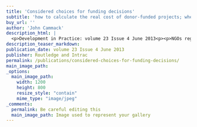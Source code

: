 ```yaml
---
title: 'Considered choices for funding decisions'
subtitle: 'how to calculate the real cost of donor-funded projects; when to say “yes” and when to say “no”'
buy_url: ''
author: 'John Cammack'
description_html: |
  <p>Development in Practice: volume 23 Issue 4 June 2013<p><p>NGOs regularly seek funding from a variety of donors, to help them to deliver worthwhile activities. Often the activities work well and a donor covers the full cost. But sometimes a successful funding proposal can make the organisation vulnerable, by committing itself to additional overhead expenditure not covered by a donor.</p><p>This article looks at a system whereby the financial aspects of project proposals can be assessed earlier, before funding is applied for and accepted - providing a way of knowing the impact on the organisation and its staff, and allowing organisations to calculate the real cost of donor funded projects. <a target="_blank" href="http://www.tandfonline.com/eprint/fA9QF4wYkrMAjwQjc7c6/full">Click here</a></p><p><a href="http://www.ingentaconnect.com/content/routledg/cdip/2013/00000023/00000004/art00012" target="_blank">Further details</a></p>Published by Routledge and Intrac</p>
description_teaser_markdown:
publication_date: volume 23 Issue 4 June 2013
publisher: Routledge and Intrac
permalink: /publications/considered-choices-for-funding-decisions/
main_image_path: 
_options:
  main_image_path:
    width: 1200
    height: 800
    resize_style: "contain"
    mime_type: "image/jpeg"
_comments:
  permalink: Be careful editing this
  main_image_path: Image used to represent your gallery
---
```

